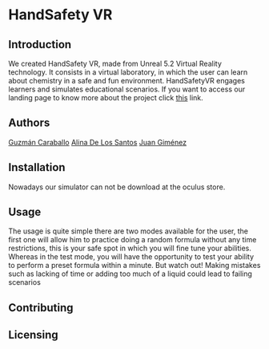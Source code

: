 
# HandSafety VR























## Introduction

We created HandSafety VR, made from Unreal 5.2 Virtual Reality technology. It consists in a virtual laboratory, in which the user can learn about chemistry in a safe and fun environment. HandSafetyVR engages learners and simulates educational scenarios.
If you want to access our landing page to know more about the project click [this](https://handsafetyvr.mailchimpsites.com/) link.

## Authors

[Guzmán Caraballo](https://www.linkedin.com/in/guzm%C3%A1n-caraballo-1954a4228/)
[Alina De Los Santos](https://www.linkedin.com/in/alina-de-los-santos-064b19205/)
[Juan Giménez](https://www.linkedin.com/in/juan-gimenez-381b01214/)


## Installation
Nowadays our simulator can not be download at the oculus store.

## Usage
The usage is quite simple there are two modes available for the user, the first one will allow him to practice doing a random formula  without any  time restrictions,  this is your safe spot in which you will fine tune your abilities. Whereas in the test mode, you will have the opportunity to test your ability to perform a preset formula within a minute. But watch out! Making mistakes such as lacking of time or adding too much of a liquid could lead to failing scenarios
## Contributing
## Licensing
